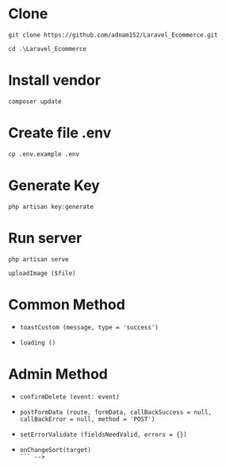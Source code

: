 # Clone
```
git clone https://github.com/adnam152/Laravel_Ecommerce.git
```
```
cd .\Laravel_Ecommerce
```

# Install vendor
```
composer update
```
# Create file .env
```
cp .env.example .env
```
# Generate Key
```
php artisan key:generate
```
# Run server
```
php artisan serve
```

<!-- # Controller Method
 - 
   <!-- @return: path <String> | false -->
   ```
   uploadImage ($file)
   ```

# Common Method
 -  
    <!-- @message: String -->
    <!-- @type: String ('success' | 'error' | 'info' | 'warning') -->
    ```
    toastCustom (message, type = 'success')
    ```                                

 - 
   <!-- @return: { on, off } -->
   ```
   loading ()
   ```

# Admin Method
 -  
   <!-- Xác nhận xóa khi muốn gửi form xóa đi -->
    <!-- @event: Event -->
    ```
    confirmDelete (event: event)
    ```

 -  
   <!-- Dùng để post formData lên server (call API) -->
    <!-- @route: String -->
    <!-- @formData: FormData -->
    <!-- @callBackSuccess: function (data) { // } -->
    <!-- @callBackError: function (errors) { // } -->
    ```
    postFormData (route, formData, callBackSuccess = null, callBackError = null, method = 'POST')
    ```

 - 
   <!-- Hiển thị lỗi validate khi validate qua API -->
   <!-- @fieldsNeedValid: Object - this has key === key of errors -->
   <!-- @errors: Object -->
   ```
   setErrorValidate (fieldsNeedValid, errors = {})
   ```

 - 
   <!-- Submit form khi thay đổi select -->
   <!-- @target: Thẻ select -->
   ```
   onChangeSort(target)
   ``` -->
